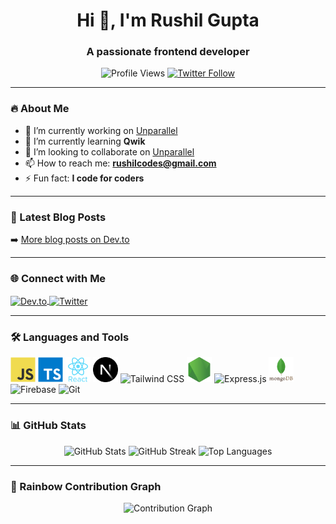 <h1 align="center">Hi 👋, I'm Rushil Gupta</h1>
<h3 align="center">A passionate frontend developer</h3>

<p align="center">
  <img src="https://komarev.com/ghpvc/?username=rushilcodes&label=Profile%20views&color=0e75b6&style=flat" alt="Profile Views" />
  <a href="https://twitter.com/rushilcodes">
    <img src="https://img.shields.io/twitter/follow/rushilcodes?logo=twitter&style=for-the-badge" alt="Twitter Follow" />
  </a>
</p>

---

### 🔥 About Me
- 🔭 I’m currently working on [Unparallel](https://github.com/RushilCodes/Unparallel-all-in-one)
- 🌱 I’m currently learning **Qwik**
- 👯 I’m looking to collaborate on [Unparallel](https://github.com/RushilCodes/Unparallel-all-in-one)
- 📫 How to reach me: **rushilcodes@gmail.com**
- ⚡ Fun fact: **I code for coders**

---

### 📢 Latest Blog Posts
<!-- BLOG-POST-LIST:START -->
<!-- BLOG-POST-LIST:END -->

➡️ [More blog posts on Dev.to](https://dev.to/rushilcodes)

---

### 🌐 Connect with Me
<p align="left">
  <a href="https://dev.to/rushilcodes" target="blank">
    <img align="center" src="https://raw.githubusercontent.com/rahuldkjain/github-profile-readme-generator/master/src/images/icons/Social/devto.svg" alt="Dev.to" height="30" width="40" />
  </a>
  <a href="https://twitter.com/rushilcodes" target="blank">
    <img align="center" src="https://raw.githubusercontent.com/rahuldkjain/github-profile-readme-generator/master/src/images/icons/Social/twitter.svg" alt="Twitter" height="30" width="40" />
  </a>
</p>

---

### 🛠️ Languages and Tools
<p align="left">
  <img src="https://raw.githubusercontent.com/devicons/devicon/master/icons/javascript/javascript-original.svg" alt="JavaScript" width="40" height="40"/>
  <img src="https://raw.githubusercontent.com/devicons/devicon/master/icons/typescript/typescript-original.svg" alt="TypeScript" width="40" height="40"/>
  <img src="https://raw.githubusercontent.com/devicons/devicon/master/icons/react/react-original-wordmark.svg" alt="React" width="40" height="40"/>
  <img src="https://raw.githubusercontent.com/devicons/devicon/master/icons/nextjs/nextjs-original.svg" alt="Next.js" width="40" height="40"/>
  <img src="https://www.vectorlogo.zone/logos/tailwindcss/tailwindcss-icon.svg" alt="Tailwind CSS" width="40" height="40"/>
  <img src="https://raw.githubusercontent.com/devicons/devicon/master/icons/nodejs/nodejs-original.svg" alt="Node.js" width="40" height="40"/>
  <img src="https://cdn.worldvectorlogo.com/logos/express-109.svg" alt="Express.js" width="40" height="40"/>
  <img src="https://raw.githubusercontent.com/devicons/devicon/master/icons/mongodb/mongodb-original-wordmark.svg" alt="MongoDB" width="40" height="40"/>
  <img src="https://www.vectorlogo.zone/logos/firebase/firebase-icon.svg" alt="Firebase" width="40" height="40"/>
  <img src="https://www.vectorlogo.zone/logos/git-scm/git-scm-icon.svg" alt="Git" width="40" height="40"/>
</p>

---

### 📊 GitHub Stats
<p align="center">
  <img src="https://github-readme-stats.vercel.app/api?username=rushilcodes&show_icons=true&theme=radical" alt="GitHub Stats" />
  <img src="https://github-readme-streak-stats.herokuapp.com/?user=rushilcodes&theme=radical" alt="GitHub Streak" />
  <img src="https://github-readme-stats.vercel.app/api/top-langs?username=rushilcodes&show_icons=true&locale=en&layout=compact&theme=radical" alt="Top Languages" />
</p>

---

### 🌈 Rainbow Contribution Graph
<p align="center">
  <img src="https://raw.githubusercontent.com/RushilCodes/RushilCodes/output/github-contribution-grid-snake.svg" alt="Contribution Graph" />
</p>
